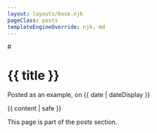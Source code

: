 ```yaml
---
layout: layouts/base.njk
pageClass: posts
templateEngineOverride: njk, md
---
```


#<h1>{{ title }}</h1>
<p class="date">
  Posted as an example, on <time datetime="{{ date }}">{{ date | dateDisplay }}</time>
</p>
<main>
  {{ content | safe }}
  <div class="footnote">
    <p>
      This page is part of the posts section.
    </p>
  </div>
</main>
